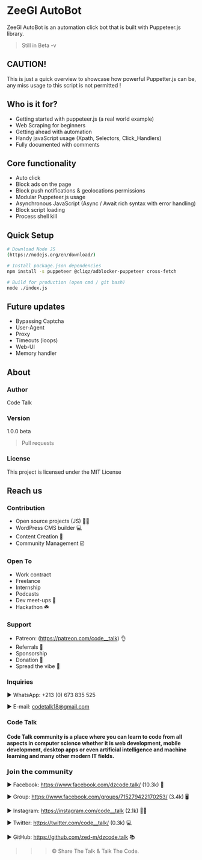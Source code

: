 # ZeeGl AutoBot

ZeeGl AutoBot is an automation click bot that is built with Puppeteer.js library.

> Still in Beta -v

## CAUTION!

This is just a quick overview to showcase how powerful Puppetter.js can be, any miss usage to this script is not permitted !

## Who is it for?

- Getting started with puppeteer.js (a real world example)
- Web Scraping for beginners
- Getting ahead with automation
- Handy javaScript usage (Xpath, Selectors, Click_Handlers)
- Fully documented with comments

## Core functionality

- Auto click
- Block ads on the page
- Block push notifications & geolocations permissions
- Modular Puppeteer.js usage
- Asynchronous JavaScript (Async / Await rich syntax with error handling)
- Block script loading
- Process shell kill

## Quick Setup

```bash
# Download Node JS
(https://nodejs.org/en/download/)

# Install package.json dependencies
npm install -s puppeteer @cliqz/adblocker-puppeteer cross-fetch

# Build for production (open cmd / git bash)
node ./index.js
```

## Future updates

- Bypassing Captcha
- User-Agent
- Proxy
- Timeouts (loops)
- Web-UI
- Memory handler

## About

### Author

Code Talk

### Version

1.0.0 beta

> Pull requests

### License

This project is licensed under the MIT License

## Reach us

### Contribution

- Open source projects (JS) 👨‍💻
- WordPress CMS builder 💻
- Content Creation 📰
- Community Management ☑️

### Open To

- Work contract
- Freelance
- Internship
- Podcasts
- Dev meet-ups 🙍
- Hackathon ☘️

### Support

- Patreon: (https://patreon.com/code__talk) 👌
- Referrals 💁
- Sponsorship
- Donation 💼
- Spread the vibe 🤙

### Inquiries

► WhatsApp: +213 (0) 673 835 525

► E-mail: codetalk18@gmail.com

### Code Talk

#### Code Talk community is a place where you can learn to code from all aspects in computer science whether it is web development, mobile development, desktop apps or even artificial intelligence and machine learning and many other modern IT fields.

### 𝗝𝗼𝗶𝗻 𝘁𝗵𝗲 𝗰𝗼𝗺𝗺𝘂𝗻𝗶𝘁𝘆⁣

► Facebook: https://www.facebook.com/dzcode.talk/ (10.3k) 📴

► Group: https://www.facebook.com/groups/715279422170253/ (3.4k) 🖥

► Instagram: https://instagram.com/code__talk (2.1k) 👨‍💻

► Twitter: https://twitter.com/code__talk/ (0.3k) 💻

► GitHub: https://github.com/zed-m/dzcode.talk 📚

> > > © Share The Talk & Talk The Code.
